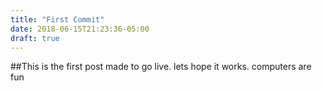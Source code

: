 ```yaml
---
title: "First Commit"
date: 2018-06-15T21:23:36-05:00
draft: true
---
```


##This is the first post made to go live. lets hope it works. computers are fun
